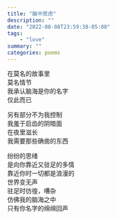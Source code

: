 ```yaml
---
title: "脑中思虑"
description: ""
date: "2022-08-08T23:59:38-05:00"
tags: 
    - "love"
summary: ""
categories: poems
---
```

在莫名的故事里\
莫名情节\
我承认脑海是你的名字\
仅此而已

另有部分不为我控制\
我羞于启齿的阴暗面\
在夜里滋长\
我需要那些确凿的东西

纷纷的思绪\
是向你靠近又驻足的多情\
靠近你时一切都是浪漫的\
世界变无声\
驻足时彷徨，嘈杂\
仿佛我的脑海之中\
只有你名字的绵绵回声
